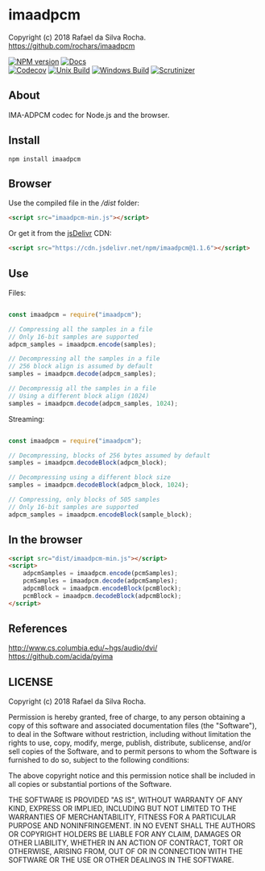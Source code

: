 # imaadpcm
Copyright (c) 2018 Rafael da Silva Rocha.  
https://github.com/rochars/imaadpcm

[![NPM version](https://img.shields.io/npm/v/imaadpcm.svg?style=for-the-badge)](https://www.npmjs.com/package/imaadpcm) [![Docs](https://img.shields.io/badge/docs-online-blue.svg?style=for-the-badge)](https://rochars.github.io/imaadpcm/index.html)  
[![Codecov](https://img.shields.io/codecov/c/github/rochars/imaadpcm.svg?style=flat-square)](https://codecov.io/gh/rochars/imaadpcm) [![Unix Build](https://img.shields.io/travis/rochars/imaadpcm.svg?style=flat-square)](https://travis-ci.org/rochars/imaadpcm) [![Windows Build](https://img.shields.io/appveyor/ci/rochars/imaadpcm.svg?style=flat-square&logo=appveyor)](https://ci.appveyor.com/project/rochars/imaadpcm) [![Scrutinizer](https://img.shields.io/scrutinizer/g/rochars/imaadpcm.svg?style=flat-square&logo=scrutinizer)](https://scrutinizer-ci.com/g/rochars/imaadpcm/)

## About
IMA-ADPCM codec for Node.js and the browser.

## Install
```
npm install imaadpcm
```

## Browser
Use the compiled file in the */dist* folder:
```html
<script src="imaadpcm-min.js"></script>
```

Or get it from the [jsDelivr](https://www.jsdelivr.com) CDN:
```html
<script src="https://cdn.jsdelivr.net/npm/imaadpcm@1.1.6"></script>
```

## Use
Files:
```javascript

const imaadpcm = require("imaadpcm");

// Compressing all the samples in a file
// Only 16-bit samples are supported
adpcm_samples = imaadpcm.encode(samples);

// Decompressing all the samples in a file
// 256 block align is assumed by default
samples = imaadpcm.decode(adpcm_samples);

// Decompressig all the samples in a file
// Using a different block align (1024)
samples = imaadpcm.decode(adpcm_samples, 1024);
```

Streaming:
```javascript

const imaadpcm = require("imaadpcm");

// Decompressing, blocks of 256 bytes assumed by default
samples = imaadpcm.decodeBlock(adpcm_block);

// Decompressing using a different block size
samples = imaadpcm.decodeBlock(adpcm_block, 1024);

// Compressing, only blocks of 505 samples
// Only 16-bit samples are supported
adpcm_samples = imaadpcm.encodeBlock(sample_block);

```

## In the browser
```html
<script src="dist/imaadpcm-min.js"></script>
<script>
    adpcmSamples = imaadpcm.encode(pcmSamples);
    pcmSamples = imaadpcm.decode(adpcmSamples);
    adpcmBlock = imaadpcm.encodeBlock(pcmBlock);
    pcmBlock = imaadpcm.decodeBlock(adpcmBlock);
</script>
```

## References
http://www.cs.columbia.edu/~hgs/audio/dvi/  
https://github.com/acida/pyima

## LICENSE
Copyright (c) 2018 Rafael da Silva Rocha.

Permission is hereby granted, free of charge, to any person obtaining
a copy of this software and associated documentation files (the
"Software"), to deal in the Software without restriction, including
without limitation the rights to use, copy, modify, merge, publish,
distribute, sublicense, and/or sell copies of the Software, and to
permit persons to whom the Software is furnished to do so, subject to
the following conditions:

The above copyright notice and this permission notice shall be
included in all copies or substantial portions of the Software.

THE SOFTWARE IS PROVIDED "AS IS", WITHOUT WARRANTY OF ANY KIND,
EXPRESS OR IMPLIED, INCLUDING BUT NOT LIMITED TO THE WARRANTIES OF
MERCHANTABILITY, FITNESS FOR A PARTICULAR PURPOSE AND
NONINFRINGEMENT. IN NO EVENT SHALL THE AUTHORS OR COPYRIGHT HOLDERS BE
LIABLE FOR ANY CLAIM, DAMAGES OR OTHER LIABILITY, WHETHER IN AN ACTION
OF CONTRACT, TORT OR OTHERWISE, ARISING FROM, OUT OF OR IN CONNECTION
WITH THE SOFTWARE OR THE USE OR OTHER DEALINGS IN THE SOFTWARE.
